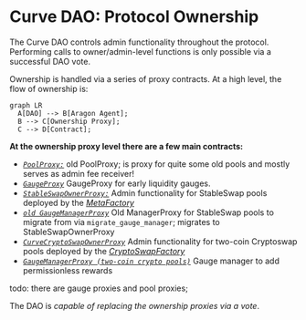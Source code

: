<h1> </h1>

# **Curve DAO: Protocol Ownership**

The Curve DAO controls admin functionality throughout the protocol. Performing calls to owner/admin-level functions is only possible via a successful DAO vote.

Ownership is handled via a series of proxy contracts. At a high level, the flow of ownership is:


``` mermaid
graph LR
  A[DAO] --> B[Aragon Agent];
  B --> C[Ownership Proxy];
  C --> D[Contract];
```


**At the ownership proxy level there are a few main contracts:**

- [*`PoolProxy:`*](https://etherscan.io/address/0xeCb456EA5365865EbAb8a2661B0c503410e9B347) old PoolProxy; is proxy for quite some old pools and mostly serves as admin fee receiver!
- [*`GaugeProxy`*](https://etherscan.io/address/0x519AFB566c05E00cfB9af73496D00217A630e4D5) GaugeProxy for early liquidity gauges.
- [*`StableSwapOwnerProxy:`*](../ownership-proxy/StableSwapOwnerProxy.md) Admin functionality for StableSwap pools deployed by the [*MetaFactory*](https://etherscan.io/address/0xb9fc157394af804a3578134a6585c0dc9cc990d4)
- [*`old GaugeManagerProxy`*](https://etherscan.io/address/0x201798B679859DDF129651d6B58a5C32527EA04c) Old ManagerProxy for StableSwap pools to migrate from via `migrate_gauge_manager`; migrates to StableSwapOwnerProxy
- [*`CurveCryptoSwapOwnerProxy`*](https://etherscan.io/address/0x5a8fdC979ba9b6179916404414F7BA4D8B77C8A1) Admin functionality for two-coin Cryptoswap pools deployed by the [*CryptoSwapFactory*](https://etherscan.io/address/0xF18056Bbd320E96A48e3Fbf8bC061322531aac99)
- [*`GaugeManagerProxy (two-coin crypto pools)`*](https://etherscan.io/address/0x9f99FDe2ED3997EAfE52b78E3981b349fD2Eb8C9#code) Gauge manager to add permissionless rewards


todo: there are gauge proxies and pool proxies; 


The DAO is *capable of replacing the ownership proxies via a vote*.